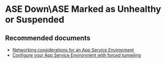 <properties
	pageTitle="ASE Down\ASE Marked as Unhealthy or Suspended"
	description="Networking\ASE Marked as Unhealthy or Suspended"
	service="microsoft.ase"
	resource="ase"
	authors="shrahman"
	displayOrder=""
	selfHelpType="generic"
	supportTopicIds="32608420"
	resourceTags=""
	productPesIds="16533"
	cloudEnvironments="public, Fairfax"
	articleId="cec8676f-8b41-43ac-8608-752f9480cf5b"
	ownershipId="Compute_AppService"
/>

# ASE Down\ASE Marked as Unhealthy or Suspended

## **Recommended documents**
* [Networking considerations for an App Service Environment](https://docs.microsoft.com/azure/app-service/environment/network-info)
* [Configure your App Service Environment with forced tunneling](https://docs.microsoft.com/azure/app-service/environment/forced-tunnel-support#change-the-egress-endpoint-for-your-ase)

